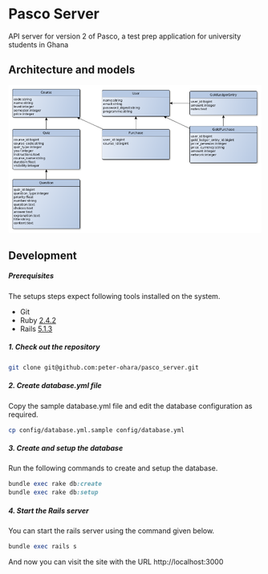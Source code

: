 # Pasco Server

API server for version 2 of Pasco, a test prep application for university students in Ghana

## Architecture and models

![Models](pasco_server_erd.png)


## Development

##### Prerequisites

The setups steps expect following tools installed on the system.

- Git
- Ruby [2.4.2](https://github.com/peter-ohara/pasco_server/blob/master/.ruby-version#L1)
- Rails [5.1.3](https://github.com/peter-ohara/pasco_server/blob/master/Gemfile#L12)

##### 1. Check out the repository

```bash
git clone git@github.com:peter-ohara/pasco_server.git
```

##### 2. Create database.yml file

Copy the sample database.yml file and edit the database configuration as required.

```bash
cp config/database.yml.sample config/database.yml
```

##### 3. Create and setup the database

Run the following commands to create and setup the database.

```ruby
bundle exec rake db:create
bundle exec rake db:setup
```

##### 4. Start the Rails server

You can start the rails server using the command given below.

```ruby
bundle exec rails s
```

And now you can visit the site with the URL http://localhost:3000